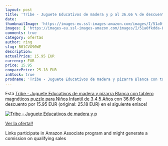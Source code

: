 ```yaml
---
layout: post
title: 'Tribe - Juguete Educativos de madera y p al 36.66 % de descuento'
date: 
thumbnailImage: 'https://images-eu.ssl-images-amazon.com/images/I/51a0fkdda-L._SL200_.jpg'
images: [ 'https://images-eu.ssl-images-amazon.com/images/I/51a0fkdda-L._SL200_.jpg' ]
comments: true
category: ofertas
author: ring
slug: B01CVG90WE
description:
actualPrice: 15.95 EUR
currency: EUR
price: 15.95
comparePrice: 25.18 EUR
inStock: true
prodname: 'Tribe - Juguete Educativos de madera y pizarra Blanca con tablero magnéticos  puzzle para Niños Infantil de 3 4 5 Años '
---
```


Está [Tribe - Juguete Educativos de madera y pizarra Blanca con tablero magnéticos  puzzle para Niños Infantil de 3 4 5 Años ](https://www.amazon.es/dp/B01CVG90WE/?tag=tolees-21) con 36.66 de descuento por 15.95 EUR (original: 25.18 EUR) en el siguiente enlace!

[![Tribe - Juguete Educativos de madera y p](https://images-eu.ssl-images-amazon.com/images/I/51a0fkdda-L._SL200_.jpg)](https://www.amazon.es/dp/B01CVG90WE/?tag=tolees-21)

[Ver la oferta!!](https://www.amazon.es/dp/B01CVG90WE/?tag=tolees-21)

Links participate in Amazon Associate program and might generate a comission on qualifying sales


